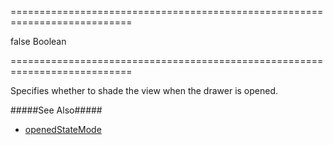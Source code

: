 ===========================================================================
<!--default-->false<!--/default-->
<!--type-->Boolean<!--/type-->
===========================================================================

<!--shortDescription-->
Specifies whether to shade the view when the drawer is opened.
<!--/shortDescription-->

<!--fullDescription-->
#####See Also#####
- [openedStateMode](/Documentation/ApiReference/UI_Widgets/dxDrawer/Configuration/#openedStateMode)
<!--/fullDescription-->